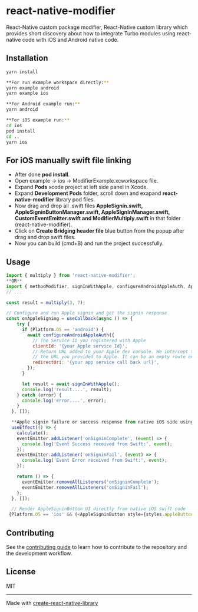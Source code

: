 # react-native-modifier

React-Native custom package modifier,
React-Native custom library which provides short discovery about how to integrate Turbo modules using react-native code with iOS and Android native code.

## Installation

```sh
yarn install

**For run example workspace directly:**
yarn example android
yarn example ios

**For Android example run:**
yarn android

**For iOS example run:**
cd ios
pod install
cd ..
yarn ios
```

## **For iOS manually swift file linking**
- After done **pod install**.
- Open example -> ios -> ModifierExample.xcworkspace file.
- Expand **Pods** xcode project at left side panel in Xcode.
- Expand **Development Pods** folder, scroll down and exapand **react-native-modifier** library pod files.
- Now drag and drop all .swift files **AppleSignin.swift, AppleSigninButtonManager.swift, AppleSignInManager.swift, CustomEventEmitter.swift and ModifierMultiply.swift** in that folder (react-native-modifier).
- Click on **Create Bridging header file** blue button from the popup after drag and drop swift files.
- Now you can build (cmd+B) and run the project successfully.

## Usage


```js
import { multiply } from 'react-native-modifier';
**OR**
import { methodModifier, signInWithApple, configureAndroidAppleAuth, AppleSigninButton } from 'react-native-modifier';
// ...

const result = multiply(3, 7);

// Configure and run Apple signin and get the signin response
const onAppleSigning = useCallback(async () => {
    try {
      if (Platform.OS == 'android') {
        await configureAndroidAppleAuth({
          // The Service ID you registered with Apple
          clientId: '{your Apple service Id}',
          // Return URL added to your Apple dev console. We intercept this redirect, but it must still match
          // the URL you provided to Apple. It can be an empty route on your backend as it's never called.
          redirectUri: '{your app service call back url}',
        });
      }

      let result = await signInWithApple();
      console.log('result....', result);
    } catch (error) {
      console.log('error....', error);
    }
  }, []);

  **Apple signin failure or success response from native iOS side using event listener**
  useEffect(() => {
    calculate();
    eventEmitter.addListener('onSigninComplete', (event) => {
      console.log('Event Success received from Swift:', event);
    });
    eventEmitter.addListener('onSigninFail', (event) => {
      console.log('Event Error received from Swift:', event);
    });

    return () => {
      eventEmitter.removeAllListeners('onSigninComplete');
      eventEmitter.removeAllListeners('onSigninFail');
    };
  }, []);

  // Render AppleSigninButton UI directly from native iOS swift code
 {Platform.OS == 'ios' && (<AppleSigninButton style={styles.appleButtonStyle} />)}
```

## Contributing

See the [contributing guide](CONTRIBUTING.md) to learn how to contribute to the repository and the development workflow.

## License

MIT

---

Made with [create-react-native-library](https://github.com/callstack/react-native-builder-bob)
